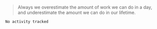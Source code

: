 >  Always we overestimate the amount of work we can do in a day,  
>  and underestimate the amount we can do in our lifetime.


<!--START_SECTION:waka-->

```text
No activity tracked
```

<!--END_SECTION:waka-->
